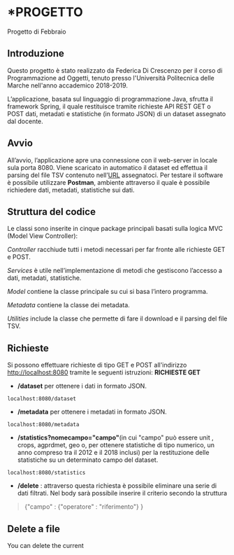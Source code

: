 # *PROGETTO
Progetto di Febbraio

## Introduzione

Questo progetto è stato realizzato da Federica Di Crescenzo per il corso di Programmazione ad Oggetti, tenuto presso l'Università Politecnica delle Marche nell'anno accademico 2018-2019.
 
L’applicazione, basata sul linguaggio di programmazione Java, sfrutta il framework Spring, il quale restituisce tramite richieste API REST GET o POST dati, metadati e statistiche (in formato JSON) di un dataset assegnato dal docente.

## Avvio 

All’avvio, l’applicazione apre una connessione con il web-server in locale sula porta 8080. Viene scaricato in automatico il dataset ed effettua il parsing del file TSV contenuto nell’[URL](https://ec.europa.eu/eurostat/estat-navtree-portlet-prod/BulkDownloadListing?file=data/org_cropar.tsv.gz&unzip=true) assegnatoci. 
Per testare il software è possibile utilizzare **Postman**, ambiente attraverso il quale è possibile richiedere dati, metadati, statistiche sui dati.

## Struttura del codice

Le classi sono inserite in cinque package principali basati sulla logica MVC (Model View Controller):

_Controller_ racchiude tutti i metodi necessari per far fronte alle richieste GET e POST.

_Services_ è utile nell’implementazione di metodi che gestiscono l’accesso a dati, metadati, statistiche.

_Model_ contiene la classe principale su cui si basa l’intero programma.

_Metadata_ contiene la classe dei metadata.

_Utilities_ include la classe che permette di fare il download e il parsing del file TSV.

## Richieste

Si possono effettuare richieste di tipo GET e POST all'indirizzo [http://localhost:8080](http://localhost:8080/) tramite le seguenti istruzioni: **RICHIESTE GET**

-   **/dataset** per ottenere i dati in formato JSON.
```
localhost:8080/dataset
```

-   **/metadata** per ottenere i metadati in formato JSON.

```
localhost:8080/metadata
```
-  **/statistics?nomecampo="campo"**(in cui "campo" può essere unit , crops, agprdmet, geo o, per ottenere statistiche di tipo numerico, un anno compreso tra il 2012 e il 2018 inclusi) per la restituzione delle statistiche su un determinato campo del dataset.
```
localhost:8080/statistics
```

-   **/delete** : attraverso questa richiesta è possibile eliminare una serie di dati filtrati. Nel body sarà possibile inserire il criterio secondo la struttura

> {"campo" : {"operatore" : "riferimento"} }


## Delete a file

You can delete the current 
